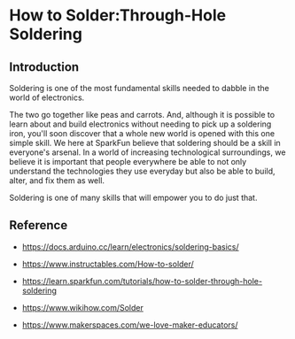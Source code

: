 # How to Solder:Through-Hole Soldering

##  Introduction

Soldering is one of the most fundamental skills needed to dabble in the world of electronics. 

The two go together like peas and carrots. And, although it is possible to learn about and build electronics without needing to pick up a soldering iron, you'll soon discover that a whole new world is opened with this one simple skill. We here at SparkFun believe that soldering should be a skill in everyone's arsenal. In a world of increasing technological surroundings, we believe it is important that people everywhere be able to not only understand the technologies they use everyday but also be able to build, alter, and fix them as well. 

Soldering is one of many skills that will empower you to do just that.









## Reference

* https://docs.arduino.cc/learn/electronics/soldering-basics/
* https://www.instructables.com/How-to-solder/
* https://learn.sparkfun.com/tutorials/how-to-solder-through-hole-soldering

* https://www.wikihow.com/Solder
* https://www.makerspaces.com/we-love-maker-educators/ 

